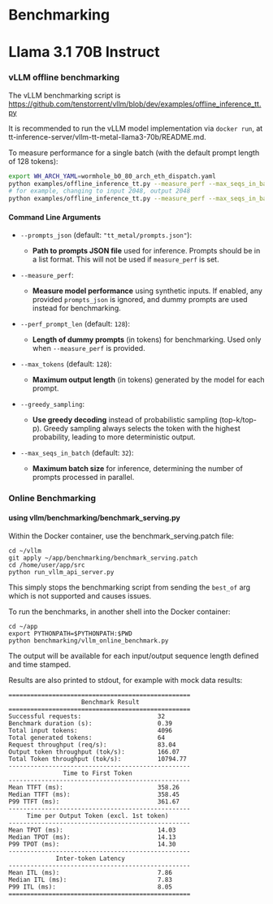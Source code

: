 # Benchmarking

# Llama 3.1 70B Instruct

### vLLM offline benchmarking

The vLLM benchmarking script is https://github.com/tenstorrent/vllm/blob/dev/examples/offline_inference_tt.py

It is recommended to run the vLLM model implementation via `docker run`, at tt-inference-server/vllm-tt-metal-llama3-70b/README.md.

To measure performance for a single batch (with the default prompt length of 128 tokens):
```bash
export WH_ARCH_YAML=wormhole_b0_80_arch_eth_dispatch.yaml
python examples/offline_inference_tt.py --measure_perf --max_seqs_in_batch 32 --perf_prompt_len 128 --max_tokens 128
# for example, changing to input 2048, output 2048
python examples/offline_inference_tt.py --measure_perf --max_seqs_in_batch 32 --perf_prompt_len 2048 --max_tokens 2048
```

#### Command Line Arguments

- `--prompts_json` (default: `"tt_metal/prompts.json"`):
  - **Path to prompts JSON file** used for inference. Prompts should be in a list format. This will not be used if `measure_perf` is set.

- `--measure_perf`:
  - **Measure model performance** using synthetic inputs. If enabled, any provided `prompts_json` is ignored, and dummy prompts are used instead for benchmarking.

- `--perf_prompt_len` (default: `128`):
  - **Length of dummy prompts** (in tokens) for benchmarking. Used only when `--measure_perf` is provided.

- `--max_tokens` (default: `128`):
  - **Maximum output length** (in tokens) generated by the model for each prompt.

- `--greedy_sampling`:
  - **Use greedy decoding** instead of probabilistic sampling (top-k/top-p). Greedy sampling always selects the token with the highest probability, leading to more deterministic output.

- `--max_seqs_in_batch` (default: `32`):
  - **Maximum batch size** for inference, determining the number of prompts processed in parallel.

### Online Benchmarking

#### using vllm/benchmarking/benchmark_serving.py
Within the Docker container, use the benchmark_serving.patch file:
```
cd ~/vllm
git apply ~/app/benchmarking/benchmark_serving.patch
cd /home/user/app/src
python run_vllm_api_server.py
```
This simply stops the benchmarking script from sending the `best_of` arg which is not supported and causes issues.

To run the benchmarks, in another shell into the Docker container:
```
cd ~/app
export PYTHONPATH=$PYTHONPATH:$PWD
python benchmarking/vllm_online_benchmark.py
```

The output will be available for each input/output sequence length defined and time stamped.

Results are also printed to stdout, for example with mock data results:
```
==================================================
                    Benchmark Result                     
==================================================
Successful requests:                     32
Benchmark duration (s):                  0.39
Total input tokens:                      4096
Total generated tokens:                  64
Request throughput (req/s):              83.04
Output token throughput (tok/s):         166.07
Total Token throughput (tok/s):          10794.77
--------------------------------------------------
               Time to First Token                  
--------------------------------------------------
Mean TTFT (ms):                          358.26
Median TTFT (ms):                        358.45
P99 TTFT (ms):                           361.67
--------------------------------------------------
     Time per Output Token (excl. 1st token)       
--------------------------------------------------
Mean TPOT (ms):                          14.03
Median TPOT (ms):                        14.13
P99 TPOT (ms):                           14.30
--------------------------------------------------
             Inter-token Latency                   
--------------------------------------------------
Mean ITL (ms):                           7.86
Median ITL (ms):                         7.83
P99 ITL (ms):                            8.05
==================================================
```

